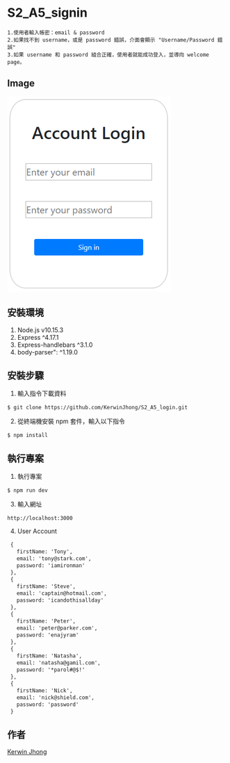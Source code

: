 # S2_A5_signin

```
1.使用者輸入帳密：email & password
2.如果找不到 username，或是 password 錯誤，介面會顯示 "Username/Password 錯誤"
3.如果 username 和 password 組合正確，使用者就能成功登入，並導向 welcome page。
```

## Image

![image](https://github.com/KerwinJhong/S2_A5_login/blob/master/account-login.PNG)

## 安裝環境

1. Node.js v10.15.3
2. Express ^4.17.1
3. Express-handlebars ^3.1.0
4. body-parser": ^1.19.0

## 安裝步驟

1. 輸入指令下載資料

```
$ git clone https://github.com/KerwinJhong/S2_A5_login.git
```

2. 從終端機安裝 npm 套件，輸入以下指令

```
$ npm install
```

## 執行專案

1. 執行專案

```
$ npm run dev
```

3. 輸入網址

```
http://localhost:3000
```

4. User Account

```
 {
   firstName: 'Tony',
   email: 'tony@stark.com',
   password: 'iamironman'
 },
 {
   firstName: 'Steve',
   email: 'captain@hotmail.com',
   password: 'icandothisallday'
 },
 {
   firstName: 'Peter',
   email: 'peter@parker.com',
   password: 'enajyram'
 },
 {
   firstName: 'Natasha',
   email: 'natasha@gamil.com',
   password: '*parol#@$!'
 },
 {
   firstName: 'Nick',
   email: 'nick@shield.com',
   password: 'password'
 }
```

## 作者

[Kerwin Jhong](https://github.com/KerwinJhong)